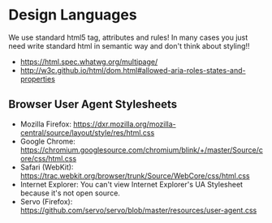 # Design Languages
We use standard html5 tag, attributes and rules! In many cases you just need write standard html in semantic way and don't think about styling!!
- https://html.spec.whatwg.org/multipage/
- http://w3c.github.io/html/dom.html#allowed-aria-roles-states-and-properties

## Browser User Agent Stylesheets
- Mozilla Firefox: https://dxr.mozilla.org/mozilla-central/source/layout/style/res/html.css
- Google Chrome: https://chromium.googlesource.com/chromium/blink/+/master/Source/core/css/html.css
- Safari (WebKit): https://trac.webkit.org/browser/trunk/Source/WebCore/css/html.css
- Internet Explorer: You can't view Internet Explorer's UA Stylesheet because it's not open source.
- Servo (Firefox): https://github.com/servo/servo/blob/master/resources/user-agent.css